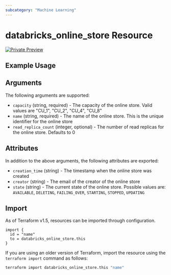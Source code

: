 ```yaml
---
subcategory: "Machine Learning"
---
```

# databricks_online_store Resource
[![Private Preview](https://img.shields.io/badge/Release_Stage-Private_Preview-blueviolet)](https://docs.databricks.com/aws/en/release-notes/release-types)



## Example Usage


## Arguments
The following arguments are supported:
* `capacity` (string, required) - The capacity of the online store. Valid values are "CU_1", "CU_2", "CU_4", "CU_8"
* `name` (string, required) - The name of the online store. This is the unique identifier for the online store
* `read_replica_count` (integer, optional) - The number of read replicas for the online store. Defaults to 0

## Attributes
In addition to the above arguments, the following attributes are exported:
* `creation_time` (string) - The timestamp when the online store was created
* `creator` (string) - The email of the creator of the online store
* `state` (string) - The current state of the online store. Possible values are: `AVAILABLE`, `DELETING`, `FAILING_OVER`, `STARTING`, `STOPPED`, `UPDATING`

## Import
As of Terraform v1.5, resources can be imported through configuration.
```hcl
import {
  id = "name"
  to = databricks_online_store.this
}
```

If you are using an older version of Terraform, import the resource using the `terraform import` command as follows:
```sh
terraform import databricks_online_store.this "name"
```